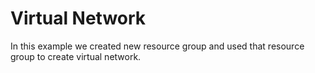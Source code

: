 # Virtual Network

In this example we created new resource group and used that resource group to create virtual network.
